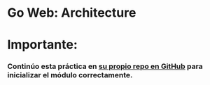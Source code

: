 # Go Web: Architecture

# Importante:

### Continúo esta práctica en [su propio repo en GitHub](https://github.com/MarianoLibre/meli-bootcamp) para inicializar el módulo correctamente.
